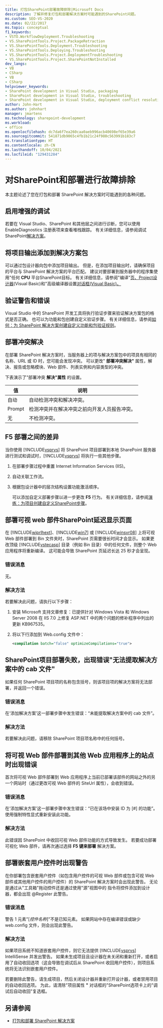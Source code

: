 ```yaml
---
title: 打包SharePoint部署故障排除|Microsoft Docs
description: 了解并修复打包和部署解决方案时可能遇到的SharePoint问题。
ms.custom: SEO-VS-2020
ms.date: 02/22/2017
ms.topic: conceptual
f1_keywords:
- VSTO.WorkflowDeployment.Troubleshooting
- VS.SharePointTools.Project.PackageRetraction
- VS.SharePointTools.Deployment.Troubleshooting
- VS.SharePointTools.Deploying.Troubleshooting
- VS.SharePointTools.Project.DeploymentTroubleshooting
- VS.SharePointTools.Project.SharePointNotInstalled
dev_langs:
- VB
- CSharp
- VB
- CSharp
helpviewer_keywords:
- SharePoint development in Visual Studio, packaging
- SharePoint development in Visual Studio, troubleshooting
- SharePoint development in Visual Studio, deployment conflict resolution
author: John-Hart
ms.author: johnhart
manager: jmartens
ms.technology: sharepoint-development
ms.workload:
- office
ms.openlocfilehash: dc7da6f7ea260caa0aeb996acb40698ef65e39a6
ms.sourcegitcommit: 541871db9065c4fb1b21c24f980c563991b183c7
ms.translationtype: HT
ms.contentlocale: zh-CN
ms.lasthandoff: 10/04/2021
ms.locfileid: "129431284"
---
```

# <a name="troubleshoot-sharepoint-packaging-and-deployment"></a>对SharePoint和部署进行故障排除
  本主题论述了您在打包和部署 SharePoint 解决方案时可能遇到的各种问题。

## <a name="enable-enhanced-debugging"></a>启用增强的调试
 若要在 Visual Studio、SharePoint 和其他层之间进行诊断，您可以使用 EnableDiagnostics 注册表项来查看堆栈跟踪。 有关详细信息，请参阅调试SharePoint[解决方案](../sharepoint/debugging-sharepoint-solutions.md)。

## <a name="add-project-output-to-the-solution-package"></a>将项目输出添加到解决方案包
 可以通过包设计器向包中添加项目输出。 但是，在添加项目输出时，请确保项目的平台与 SharePoint 解决方案的平台匹配。 建议对要部署到服务器中的程序集使用"任何 **CPU** 平台SharePoint目标。 有关详细信息，请参阅"编译"[页、Project设计器](../ide/reference/compile-page-project-designer-visual-basic.md)&#40;Visual Basic&#41;和"高级编译器设置[对话框&#40;Visual Basic&#41;。 ](../ide/reference/advanced-compiler-settings-dialog-box-visual-basic.md)

## <a name="validation-warnings-and-errors"></a>验证警告和错误
 Visual Studio 中的 SharePoint 开发工具将执行验证步骤来验证解决方案包的格式是否正确。 也可以为功能和包创建自定义验证步骤。 有关详细信息，请参阅[如何：为 SharePoint 解决方案创建自定义功能和包验证规则](../sharepoint/how-to-create-custom-feature-and-package-validation-rules-for-sharepoint-solutions.md)。

## <a name="deployment-conflict-resolution"></a>部署冲突解决
 在部署 SharePoint 解决方案时，当服务器上的项与解决方案包中的项具有相同的名称、URL 或 ID 时，您可能会发现冲突。 可以更改" **部署冲突解决"** 属性，解决、报告或忽略模块、Web 部件、列表实例和内容类型的冲突。

 下表演示了"部署冲突 **解决"属性** 的设置。

|值|说明|
|-----------|-----------------|
|自动|自动检测冲突和解决冲突。|
|Prompt|检测冲突并在解决冲突之前向开发人员报告冲突。|
|无|不检测冲突。|

## <a name="differences-between-f5-deployment"></a>F5 部署之间的差异
 当你使用 [!INCLUDE[vsprvs](../sharepoint/includes/vsprvs-md.md)] 将 SharePoint 项目部署到本地 SharePoint 服务器进行测试和调试时，[!INCLUDE[vsprvs](../sharepoint/includes/vsprvs-md.md)] 将执行一些其他步骤。

1. 在部署步骤过程中重置 Internet Information Services (IIS)。

2. 自动关联工作流。

3. 根据包设计器中的层次结构设置功能激活顺序。

   可以添加自定义部署步骤以进一步更改 **F5** 行为。 有关详细信息，请参阅[演练：为项目创建自定义SharePoint步骤](../sharepoint/walkthrough-creating-a-custom-deployment-step-for-sharepoint-projects.md)。

## <a name="delay-displaying-sharepoint-page-when-deploy-visual-web-part"></a>部署可视 web 部件SharePoint延迟显示页面
 在 [!INCLUDE[wiprlhext](../sharepoint/includes/wiprlhext-md.md)]、[!INCLUDE[win7](../sharepoint/includes/win7-md.md)] 或 [!INCLUDE[winsvr08](../sharepoint/includes/winsvr08-md.md)] 上将可视 Web 部件部署到 Bin 文件夹时，SharePoint 页需要很长时间才会显示。 如果更改顶级 [!INCLUDE[vstecasp](../sharepoint/includes/vstecasp-md.md)] 目录（例如 Bin 目录）中的任何文件，则整个 Web 应用程序将重新编译。 这可能会导致 SharePoint 页延迟长达 25 秒才会呈现。

### <a name="error-message"></a>错误消息
 无。

### <a name="resolution"></a>解决方法
 若要解决此问题，请执行以下步骤：

1. 安装 Microsoft 支持文章修复：已提供针对 Windows Vista 和 Windows Server 2008 在 IIS 7.0 上修复 ASP.NET 中的两个问题的修补程序中列出的更新 KB967535。

2. 将以下行添加到 Web.config 文件中：

    ```xml
    <compilation batch="false" optimizeCompilations="true">
    ```

## <a name="sharepoint-project-deployment-fails-with-error-failed-to-extract-the-cab-file-in-the-solution"></a>SharePoint项目部署失败，出现错误"无法提取解决方案中的 cab 文件"
 如果任何 SharePoint 项目项的名称包含括号，则该项目项的解决方案将无法部署，并返回一个错误。

### <a name="error-message"></a>错误消息
 在‘添加解决方案’这一部署步骤中发生错误：“未能提取解决方案中的 cab 文件”。

### <a name="resolution"></a>解决方法
 若要解决此问题，请移除 SharePoint 项目项名称中的任何括号。

## <a name="error-appears-when-deploying-a-visual-web-part-to-a-site-on-a-different-web-application"></a>将可视 Web 部件部署到其他 Web 应用程序上的站点时出现错误
 首次将可视 Web 部件部署到 Web 应用程序上当前已部署该部件的网站之外的另一个网站时（通过更改可视 Web 部件的 SiteUrl 属性），会收到错误。

### <a name="error-message"></a>错误消息
 在‘添加解决方案’这一部署步骤中发生错误：“已在该场中安装 ID 为 [#] 的功能”。 使用强制特性显式重新安装此功能。

### <a name="resolution"></a>解决方法
 此错误因 SharePoint 中收回可视 Web 部件功能的方式导致发生。 若要成功部署可视化 Web 部件，请再次通过选择 **F5 键来部署** 解决方案。

## <a name="warning-appears-when-deploying-nested-user-controls"></a>部署嵌套用户控件时出现警告
 在你部署包含嵌套用户控件（如包含用户控件的可视 Web 部件或包含可视 Web 部件或其他用户控件的用户控件）的 SharePoint 解决方案时会出现此警告。 无论是通过从"工具箱"拖动控件还是通过使用"源"视图中的 指令将控件添加到设计器，都会出现 @Register 此警告。

### <a name="error-message"></a>错误消息
 警告 1 元素"[*控件名称*]"不是已知元素。 如果网站中存在编译错误或缺少 web.config 文件，则会出现此警告。

### <a name="resolution"></a>解决方法
 如果项目系统不知道嵌套用户控件，则它无法提供 [!INCLUDE[vsprvs](../sharepoint/includes/vsprvs-md.md)] IntelliSense 并发出警告。 如果未生成项目且设计器在未关闭和重新打开，或者启用了自动收回选项（这会导致在调试后从 SharePoint 收回用户控件），则项目系统将无法识别嵌套用户控件。

 若要删除此警告，请生成项目，然后关闭设计器并重新打开设计器，或者禁用项目的自动收回选项。 为此，请清除"项目属性 **"** 对话框的"SharePoint选项卡上的"调试后自动收回"复选框。

## <a name="see-also"></a>另请参阅

- [打包和部署 SharePoint 解决方案](../sharepoint/packaging-and-deploying-sharepoint-solutions.md)
